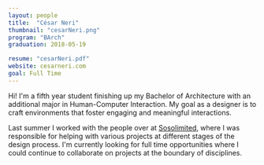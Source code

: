 ```yaml
---
layout: people
title:  "César Neri"
thumbnail: "cesarNeri.png"
program: "BArch"
graduation: 2018-05-19

resume: "cesarNeri.pdf"
website: cesarneri.com
goal: Full Time
---
```


Hi! I'm a fifth year student finishing up my Bachelor of Architecture with an additional major in Human-Computer Interaction. My goal as a designer is to craft environments that foster engaging and meaningful interactions.  

Last summer I worked with the people over at [Sosolimited](https://www.sosolimited.com), where I was responsible for helping with various projects at different stages of the design process. I'm currently looking for full time opportunities where I could continue to collaborate on projects at the boundary of disciplines.

